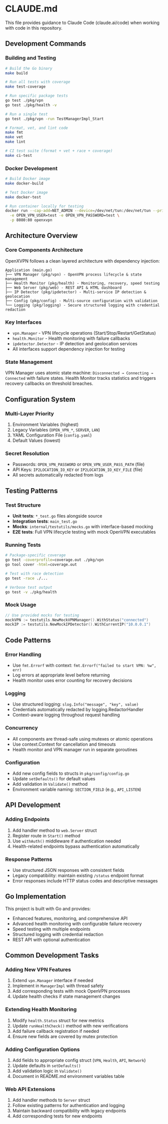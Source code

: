# CLAUDE.md

This file provides guidance to Claude Code (claude.ai/code) when working with code in this repository.

## Development Commands

### Building and Testing
```bash
# Build the Go binary
make build

# Run all tests with coverage
make test-coverage

# Run specific package tests
go test ./pkg/vpn
go test ./pkg/health -v

# Run a single test
go test ./pkg/vpn -run TestManagerImpl_Start

# Format, vet, and lint code
make fmt
make vet
make lint

# CI test suite (format + vet + race + coverage)
make ci-test
```

### Docker Development
```bash
# Build Docker image
make docker-build

# Test Docker image
make docker-test

# Run container locally for testing
docker run --cap-add=NET_ADMIN --device=/dev/net/tun:/dev/net/tun --privileged \
  -e OPEN_VPN_USER=test -e OPEN_VPN_PASSWORD=test \
  -p 8080:80 openxvpn
```

## Architecture Overview

### Core Components Architecture
OpenXVPN follows a clean layered architecture with dependency injection:

```
Application (main.go)
├── VPN Manager (pkg/vpn) - OpenVPN process lifecycle & state management
├── Health Monitor (pkg/health) - Monitoring, recovery, speed testing
├── Web Server (pkg/web) - REST API & HTML dashboard
├── IP Detector (pkg/ipdetector) - Multi-service IP detection & geolocation
├── Config (pkg/config) - Multi-source configuration with validation
└── Logging (pkg/logging) - Secure structured logging with credential redaction
```

### Key Interfaces
- `vpn.Manager` - VPN lifecycle operations (Start/Stop/Restart/GetStatus)
- `health.Monitor` - Health monitoring with failure callbacks
- `ipdetector.Detector` - IP detection and geolocation services
- All interfaces support dependency injection for testing

### State Management
VPN Manager uses atomic state machine: `Disconnected → Connecting → Connected` with failure states. Health Monitor tracks statistics and triggers recovery callbacks on threshold breaches.

## Configuration System

### Multi-Layer Priority
1. Environment Variables (highest)
2. Legacy Variables (`OPEN_VPN_*`, `SERVER`, `LAN`)
3. YAML Configuration File (`config.yaml`)
4. Default Values (lowest)

### Secret Resolution
- Passwords: `OPEN_VPN_PASSWORD` or `OPEN_VPN_USER_PASS_PATH` (file)
- API Keys: `IP2LOCATION_IO_KEY` or `IP2LOCATION_IO_KEY_FILE` (file)
- All secrets automatically redacted from logs

## Testing Patterns

### Test Structure
- **Unit tests**: `*_test.go` files alongside source
- **Integration tests**: `main_test.go`
- **Mocks**: `internal/testutils/mocks.go` with interface-based mocking
- **E2E tests**: Full VPN lifecycle testing with mock OpenVPN executables

### Running Tests
```bash
# Package-specific coverage
go test -coverprofile=coverage.out ./pkg/vpn
go tool cover -html=coverage.out

# Test with race detection
go test -race ./...

# Verbose test output
go test -v ./pkg/health
```

### Mock Usage
```go
// Use provided mocks for testing
mockVPN := testutils.NewMockVPNManager().WithStatus("connected")
mockIP := testutils.NewMockIPDetector().WithCurrentIP("10.0.0.1")
```

## Code Patterns

### Error Handling
- Use `fmt.Errorf` with context: `fmt.Errorf("failed to start VPN: %w", err)`
- Log errors at appropriate level before returning
- Health monitor uses error counting for recovery decisions

### Logging
- Use structured logging: `slog.Info("message", "key", value)`
- Credentials automatically redacted by logging.RedactorHandler
- Context-aware logging throughout request handling

### Concurrency
- All components are thread-safe using mutexes or atomic operations
- Use context.Context for cancellation and timeouts
- Health monitor and VPN manager run in separate goroutines

### Configuration
- Add new config fields to structs in `pkg/config/config.go`
- Update `setDefaults()` for default values
- Add validation in `Validate()` method
- Environment variable naming: `SECTION_FIELD` (e.g., `API_LISTEN`)

## API Development

### Adding Endpoints
1. Add handler method to `web.Server` struct
2. Register route in `Start()` method
3. Use `withAuth()` middleware if authentication needed
4. Health-related endpoints bypass authentication automatically

### Response Patterns
- Use structured JSON responses with consistent fields
- Legacy compatibility: maintain existing `/status` endpoint format
- Error responses include HTTP status codes and descriptive messages

## Go Implementation

This project is built with Go and provides:
- Enhanced features, monitoring, and comprehensive API
- Advanced health monitoring with configurable failure recovery
- Speed testing with multiple endpoints
- Structured logging with credential redaction
- REST API with optional authentication
## Common Development Tasks

### Adding New VPN Features
1. Extend `vpn.Manager` interface if needed
2. Implement in `ManagerImpl` with thread safety
3. Add corresponding tests with mock OpenVPN processes
4. Update health checks if state management changes

### Extending Health Monitoring
1. Modify `health.Status` struct for new metrics
2. Update `runHealthCheck()` method with new verifications
3. Add failure callback registration if needed
4. Ensure new fields are covered by mutex protection

### Adding Configuration Options
1. Add fields to appropriate config struct (`VPN`, `Health`, `API`, `Network`)
2. Update defaults in `setDefaults()`
3. Add validation logic in `Validate()`
4. Document in README.md environment variables table

### Web API Extensions
1. Add handler methods to `Server` struct
2. Follow existing patterns for authentication and logging
3. Maintain backward compatibility with legacy endpoints
4. Add corresponding tests for new endpoints

